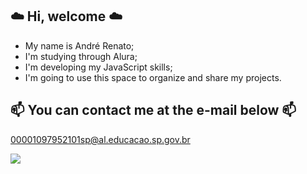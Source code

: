 ## ☁️ Hi, welcome ☁️

- My name is André Renato;
- I'm studying through Alura;
- I'm developing my JavaScript skills;
- I'm going to use this space to organize and share my projects.

## 📫 You can contact me at the e-mail below 📫

00001097952101sp@al.educacao.sp.gov.br

![](https://media.tenor.com/wxRnROb4Ld4AAAAM/spinning-muichiro-muichiro.gif) 
